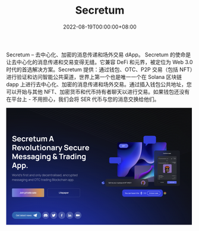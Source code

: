 ﻿---
title: "Secretum"
description: "Secretum - WEB 3.0 的通讯和交易解决方案"
date: 2022-08-19T00:00:00+08:00
lastmod: 2022-08-19T00:00:00+08:00
draft: false
authors: ["boogArno"]
featuredImage: "secretum.png"
tags: ["DeFi","Secretum"]
categories: ["nfts"]
nfts: ["DeFi"]
blockchain: "Solana"
website: "https://secretum.io/"
twitter: "https://twitter.com/appsecretum"
discord: "https://discord.com/invite/dKaMzBSqzM"
telegram: "https://t.me/secretum_app"
github: ""
youtube: ""
twitch: ""
facebook: "https://www.facebook.com/appsecretum/"
instagram: "https://www.instagram.com/secretum_app/"
reddit: ""
medium: ""
steam: ""
gitbook: ""
googleplay: ""
appstore: ""
status: "Live"
weight: 
lightgallery: true
toc: true
pinned: false
recommend: false
recommend1: false
---
Secretum – 去中心化、加密的消息传递和场外交易 dApp。 Secretum 的使命是让去中心化的消息传递和交易变得无缝。它兼容 DeFi 和元界，被定位为 Web 3.0 时代的首选解决方案。Secretum 提供：通过钱包、OTC、P2P 交易（包括 NFT）进行验证和访问智能公共渠道，世界上第一个也是唯一一个在 Solana 区块链 dapp 上进行去中心化、加密的消息传递和场外交易。通过插入钱包公共地址，您可以开始与其他 NFT、加密货币和代币持有者聊天以进行交易。如果钱包还没有在平台上 - 不用担心，我们会将 SER 代币与您的消息交换给他们。

![secretum-dapp-defi-solana-image1-500x315_60ee1573289ee411ae5dc4a5e17a5d81](secretum-dapp-defi-solana-image1-500x315_60ee1573289ee411ae5dc4a5e17a5d81.png)